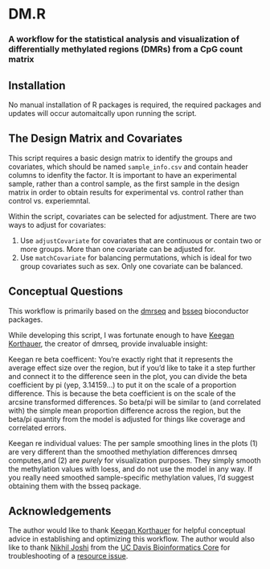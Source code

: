 # DM.R
### A workflow for the statistical analysis and visualization of differentially methylated regions (DMRs) from a CpG count matrix

## Installation

No manual installation of R packages is required, the required packages and updates will occur automaitcally upon running the script.

## The Design Matrix and Covariates

This script requires a basic design matrix to identify the groups and covariates, which should be named `sample_info.csv` and contain header columns to idenfity the factor. It is important to have an experimental sample, rather than a control sample, as the first sample in the design matrix in order to obtain results for experimental vs. control rather than control vs. experiemntal.

Within the script, covariates can be selected for adjustment. There are two ways to adjust for covariates:
1. Use `adjustCovariate` for covariates that are continuous or contain two or more groups. More than one covariate can be adjusted for.
2. Use `matchCovariate` for balancing permutations, which is ideal for two group covariates such as sex. Only one covariate can be balanced.

## Conceptual Questions

This workflow is primarily based on the [dmrseq](https://www.bioconductor.org/packages/release/bioc/html/dmrseq.html) and [bsseq](https://www.bioconductor.org/packages/release/bioc/html/bsseq.html) bioconductor packages.

While developing this script, I was fortunate enough to have [Keegan Korthauer](https://github.com/kdkorthauer), the creator of dmrseq, provide invaluable insight:

Keegan re beta coefficent: You’re exactly right that it represents the average effect size over the region, but if you’d like to take it a step further and connect it to the difference seen in the plot, you can divide the beta coefficient by pi (yep, 3.14159…) to put it on the scale of a proportion difference. This is because the beta coefficient is on the scale of the arcsine transformed differences. So beta/pi will be similar to (and correlated with) the simple mean proportion difference across the region, but the beta/pi quantity from the model is adjusted for things like coverage and correlated errors. 

Keegan re individual values: The per sample smoothing lines in the plots (1) are very different than the smoothed methylation differences dmrseq computes,and (2) are *purely* for visualization purposes. They simply smooth the methylation values with loess, and do not use the model in any way. If you really need smoothed sample-specific methylation values, I’d suggest obtaining them with the bsseq package.

## Acknowledgements

The author would like to thank [Keegan Korthauer](https://github.com/kdkorthauer) for helpful conceptual advice in establishing and optimizing this workflow. The author would also like to thank [Nikhil Joshi](https://github.com/najoshi) from the [UC Davis Bioinformatics Core](https://github.com/ucdavis-bioinformatics) for troubleshooting of a [resource issue](https://github.com/kdkorthauer/dmrseq/commit/38dea275bb53fcff3a0df93895af759b15c90e3e).
